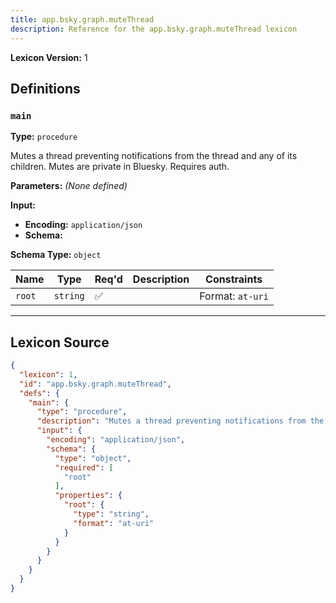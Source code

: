 ```yaml
---
title: app.bsky.graph.muteThread
description: Reference for the app.bsky.graph.muteThread lexicon
---
```

**Lexicon Version:** 1

## Definitions

<a name="main"></a>
### `main`

**Type:** `procedure`

Mutes a thread preventing notifications from the thread and any of its children. Mutes are private in Bluesky. Requires auth.

**Parameters:** _(None defined)_

**Input:**

- **Encoding:** `application/json`
- **Schema:**

**Schema Type:** `object`

| Name | Type | Req'd  | Description | Constraints |
|------|------|----------|-------------|-------------|
| `root` | `string` | ✅  |  | Format: `at-uri` |

---

## Lexicon Source
```json
{
  "lexicon": 1,
  "id": "app.bsky.graph.muteThread",
  "defs": {
    "main": {
      "type": "procedure",
      "description": "Mutes a thread preventing notifications from the thread and any of its children. Mutes are private in Bluesky. Requires auth.",
      "input": {
        "encoding": "application/json",
        "schema": {
          "type": "object",
          "required": [
            "root"
          ],
          "properties": {
            "root": {
              "type": "string",
              "format": "at-uri"
            }
          }
        }
      }
    }
  }
}
```
